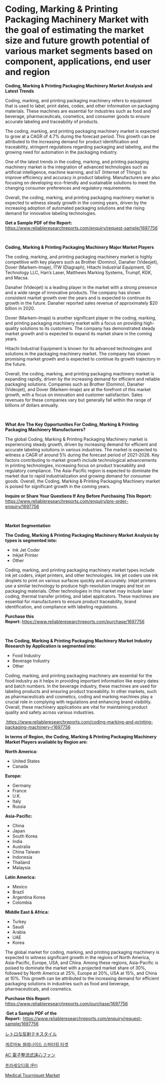 <p><h1>Coding, Marking & Printing Packaging Machinery Market with the goal of estimating the market size and future growth potential of various market segments based on component, applications, end user and region</h1></p><p><strong>Coding, Marking & Printing Packaging Machinery Market Analysis and Latest Trends</strong></p>
<p><p>Coding, marking, and printing packaging machinery refers to equipment that is used to label, print dates, codes, and other information on packaging materials. These machines are essential for industries such as food and beverage, pharmaceuticals, cosmetics, and consumer goods to ensure accurate labeling and traceability of products.</p><p>The coding, marking, and printing packaging machinery market is expected to grow at a CAGR of 4.7% during the forecast period. This growth can be attributed to the increasing demand for product identification and traceability, stringent regulations regarding packaging and labeling, and the growing need for automation in the packaging industry.</p><p>One of the latest trends in the coding, marking, and printing packaging machinery market is the integration of advanced technologies such as artificial intelligence, machine learning, and IoT (Internet of Things) to improve efficiency and accuracy in product labeling. Manufacturers are also focusing on developing eco-friendly and sustainable solutions to meet the changing consumer preferences and regulatory requirements.</p><p>Overall, the coding, marking, and printing packaging machinery market is expected to witness steady growth in the coming years, driven by the increasing adoption of automated packaging solutions and the rising demand for innovative labeling technologies.</p></p>
<p><strong>Get a Sample PDF of the Report:&nbsp;</strong> <a href="https://www.reliableresearchreports.com/enquiry/request-sample/1697756">https://www.reliableresearchreports.com/enquiry/request-sample/1697756</a></p>
<p>&nbsp;</p>
<p><strong>Coding, Marking & Printing Packaging Machinery Major Market Players</strong></p>
<p><p>The coding, marking, and printing packaging machinery market is highly competitive with key players such as Brother (Domino), Danaher (Videojet), Dover (Markem-Imaje), ITW (Diagraph), Hitachi Industrial Equipment, ID Technology LLC, Han’s Laser, Matthews Marking Systems, Trumpf, KGK, and Macsa. </p><p>Danaher (Videojet) is a leading player in the market with a strong presence and a wide range of innovative products. The company has shown consistent market growth over the years and is expected to continue its growth in the future. Danaher reported sales revenue of approximately $20 billion in 2020.</p><p>Dover (Markem-Imaje) is another significant player in the coding, marking, and printing packaging machinery market with a focus on providing high-quality solutions to its customers. The company has demonstrated steady market growth and is expected to expand its market share in the coming years.</p><p>Hitachi Industrial Equipment is known for its advanced technologies and solutions in the packaging machinery market. The company has shown promising market growth and is expected to continue its growth trajectory in the future.</p><p>Overall, the coding, marking, and printing packaging machinery market is expanding rapidly, driven by the increasing demand for efficient and reliable packaging solutions. Companies such as Brother (Domino), Danaher (Videojet), and Dover (Markem-Imaje) are at the forefront of this market growth, with a focus on innovation and customer satisfaction. Sales revenues for these companies vary but generally fall within the range of billions of dollars annually.</p></p>
<p>&nbsp;</p>
<p><strong>What Are The Key Opportunities For Coding, Marking & Printing Packaging Machinery Manufacturers?</strong></p>
<p><p>The global Coding, Marking & Printing Packaging Machinery market is experiencing steady growth, driven by increasing demand for efficient and accurate labeling solutions in various industries. The market is expected to witness a CAGR of around 5% during the forecast period of 2021-2026. Key factors contributing to market growth include technological advancements in printing technologies, increasing focus on product traceability and regulatory compliance. The Asia-Pacific region is expected to dominate the market due to rapid industrialization and growing demand for consumer goods. Overall, the Coding, Marking & Printing Packaging Machinery market is poised for significant growth in the coming years.</p></p>
<p><strong>Inquire or Share Your Questions If Any Before Purchasing This Report:</strong> <a href="https://www.reliableresearchreports.com/enquiry/pre-order-enquiry/1697756">https://www.reliableresearchreports.com/enquiry/pre-order-enquiry/1697756</a></p>
<p>&nbsp;</p>
<p><strong>Market Segmentation</strong></p>
<p><strong>The Coding, Marking & Printing Packaging Machinery Market Analysis by types is segmented into:</strong></p>
<p><ul><li>Ink Jet Coder</li><li>Inkjet Printer</li><li>Other</li></ul></p>
<p><p>Coding, marking, and printing packaging machinery market types include ink jet coders, inkjet printers, and other technologies. Ink jet coders use ink droplets to print on various surfaces quickly and accurately. Inkjet printers use a similar technology to produce high-resolution images and text on packaging materials. Other technologies in this market may include laser coding, thermal transfer printing, and label applicators. These machines are essential for manufacturers to ensure product traceability, brand identification, and compliance with labeling regulations.</p></p>
<p><strong>Purchase this Report:&nbsp;</strong><a href="https://www.reliableresearchreports.com/purchase/1697756">https://www.reliableresearchreports.com/purchase/1697756</a></p>
<p>&nbsp;</p>
<p><strong>The Coding, Marking & Printing Packaging Machinery Market Industry Research by Application is segmented into:</strong></p>
<p><ul><li>Food Industry</li><li>Beverage Industry</li><li>Other</li></ul></p>
<p><p>Coding, marking, and printing packaging machinery are essential for the food industry as it helps in providing important information like expiry dates and batch numbers. In the beverage industry, these machines are used for labeling products and ensuring product traceability. In other markets, such as pharmaceuticals and cosmetics, coding and marking machines play a crucial role in complying with regulations and enhancing brand visibility. Overall, these machinery applications are vital for maintaining product quality and safety across various industries.</p></p>
<p><a href="https://www.reliableresearchreports.com/coding-marking-and-printing-packaging-machinery-r1697756">&nbsp;https://www.reliableresearchreports.com/coding-marking-and-printing-packaging-machinery-r1697756</a></p>
<p><strong>In terms of Region, the Coding, Marking & Printing Packaging Machinery Market Players available by Region are:</strong></p>
<p>
    <p> <strong> North America: </strong>
        <ul>
            <li>United States</li>
            <li>Canada</li>
        </ul>
        </p> 
    <p> <strong> Europe: </strong>
        <ul>
            <li>Germany</li>
            <li>France</li>
            <li>U.K.</li>
            <li>Italy</li>
            <li>Russia</li>
        </ul>
        </p> 
    <p> <strong> Asia-Pacific: </strong>
        <ul>
            <li>China</li>
            <li>Japan</li>
            <li>South Korea</li>
            <li>India</li>
            <li>Australia</li>
            <li>China Taiwan</li>
            <li>Indonesia</li>
            <li>Thailand</li>
            <li>Malaysia</li>
        </ul>
        </p> 
    <p> <strong> Latin America: </strong>
        <ul>
            <li>Mexico</li>
            <li>Brazil</li>
            <li>Argentina Korea</li>
            <li>Colombia</li>
        </ul>
        </p> 
    <p> <strong> Middle East & Africa: </strong>
        <ul>
            <li>Turkey</li>
            <li>Saudi</li>
            <li>Arabia</li>
            <li>UAE</li>
            <li>Korea</li>
        </ul>
    </p>
    </p>
<p><p>The global market for coding, marking, and printing packaging machinery is expected to witness significant growth in the regions of North America, Asia-Pacific, Europe, USA, and China. Among these regions, Asia-Pacific is poised to dominate the market with a projected market share of 30%, followed by North America at 25%, Europe at 20%, USA at 15%, and China at 10%. This growth can be attributed to the increasing demand for efficient packaging solutions in industries such as food and beverage, pharmaceuticals, and cosmetics.</p></p>
<p><strong>Purchase this Report: </strong><a href="https://www.reliableresearchreports.com/purchase/1697756">https://www.reliableresearchreports.com/purchase/1697756</a></p>
<p>&nbsp;<strong>Get a Sample PDF of the Report:&nbsp;&nbsp;</strong><a href="https://www.reliableresearchreports.com/enquiry/request-sample/1697756">https://www.reliableresearchreports.com/enquiry/request-sample/1697756</a></p>
<p><strong></strong></p>
<p><p><a href="https://github.com/RandallRunte2023/Market-Research-Report-List-1/blob/main/5494852100347.md">レトロな反射テキスタイル</a></p><p><a href="https://github.com/khairinauzunul/Market-Research-Report-List-1/blob/main/595481493901.md">게르마늄 셀레나이드 스퍼터링 타겟</a></p><p><a href="https://github.com/TerrellConn/Market-Research-Report-List-1/blob/main/2493763100346.md">AC 電子整流式遠心ファン</a></p><p><a href="https://medium.com/@jordybecker/%ED%94%84%EB%9D%BC%EC%84%B8%EC%98%A4%EB%94%94%EB%AE%B4-pr-%EC%8B%9C%EC%9E%A5-%EA%B7%9C%EB%AA%A8-%EB%B0%8F-%EC%8B%9C%EC%9E%A5-%EB%8F%99%ED%96%A5-%EC%99%84%EC%A0%84%ED%95%9C-%EC%82%B0%EC%97%85-%EA%B0%9C%EC%9A%94-2024-2031-339f5a4a9e35">프라세오디뮴 (Pr)</a></p><p><a href="https://github.com/markusgodoy/Market-Research-Report-List-3/blob/main/medical-tourniquet-market.md">Medical Tourniquet Market</a></p></p>